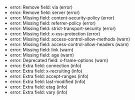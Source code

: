 - error: Remove field: via (error)
- error: Remove field: server (error)
- error: Missing field: content-security-policy (error)
- error: Missing field: referrer-policy (error)
- error: Missing field: strict-transport-security (error)
- error: Missing field: x-xss-protection (error)
- error: Missing field: access-control-allow-methods (warn)
- error: Missing field: access-control-allow-headers (warn)
- error: Missing field: link (warn)
- error: Missing field: age (warn)
- error: Deprecated field: x-frame-options (warn)
- error: Extra field: connection (info)
- error: Extra field: x-recruiting (info)
- error: Extra field: accept-ranges (info)
- error: Extra field: last-modified (info)
- error: Extra field: etag (info)
- error: Extra field: vary (info)

